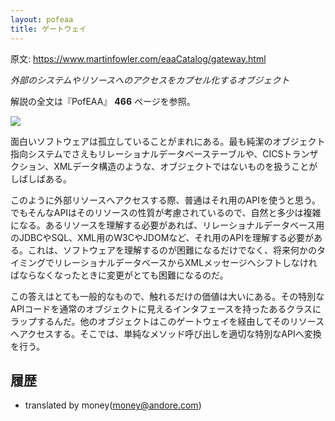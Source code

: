 ```yaml
---
layout: pofeaa
title: ゲートウェイ
---
```


原文: <https://www.martinfowler.com/eaaCatalog/gateway.html>

*外部のシステムやリソースへのアクセスをカプセル化するオブジェクト*

解説の全文は『PofEAA』 **466** ページを参照。

![](https://www.martinfowler.com/eaaCatalog/gatewaySketch.gif)

面白いソフトウェアは孤立していることがまれにある。最も純潔のオブジェクト指向システムでさえもリレーショナルデータベーステーブルや、CICSトランザクション、XMLデータ構造のような、オブジェクトではないものを扱うことがしばしばある。

このように外部リソースへアクセスする際、普通はそれ用のAPIを使うと思う。でもそんなAPIはそのリソースの性質が考慮されているので、自然と多少は複雑になる。あるリソースを理解する必要があれば、リレーショナルデータベース用のJDBCやSQL、XML用のW3CやJDOMなど、それ用のAPIを理解する必要がある。これは、ソフトウェアを理解するのが困難になるだけでなく、将来何かのタイミングでリレーショナルデータベースからXMLメッセージへシフトしなければならなくなったときに変更がとても困難になるのだ。

この答えはとても一般的なもので、触れるだけの価値は大いにある。その特別なAPIコードを通常のオブジェクトに見えるインタフェースを持ったあるクラスにラップするんだ。他のオブジェクトはこのゲートウェイを経由してそのリソースへアクセスする。そこでは、単純なメソッド呼び出しを適切な特別なAPIへ変換を行う。

## 履歴

- translated by money(money@andore.com)
